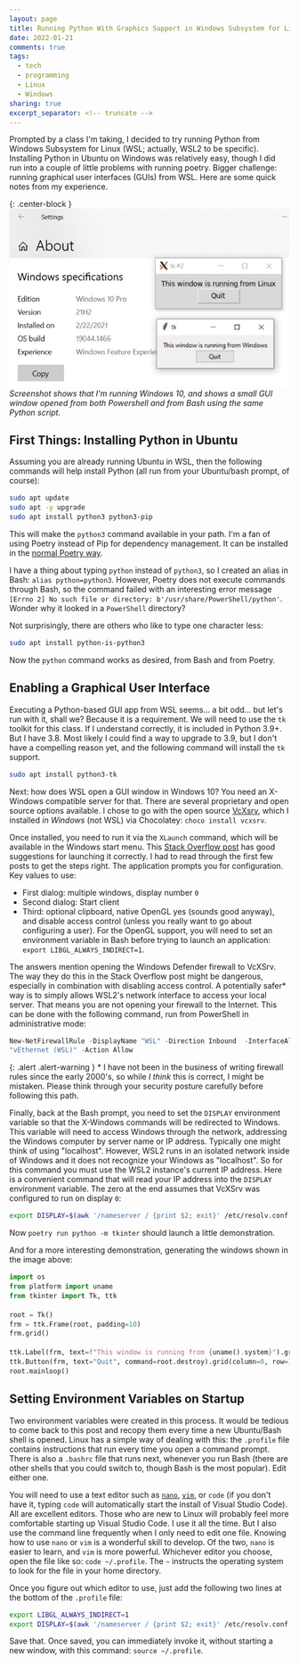 ```yaml
---
layout: page
title: Running Python With Graphics Support in Windows Subsystem for Linux (WSL)
date: 2022-01-21
comments: true
tags:
  - tech
  - programming
  - Linux
  - Windows
sharing: true
excerpt_separator: <!-- truncate -->
---
```


Prompted by a class I'm taking, I decided to try running Python from Windows
Subsystem for Linux (WSL; actually, WSL2 to be specific). Installing Python in
Ubuntu on Windows was relatively easy, though I did run into a couple of little
problems with running poetry. Bigger challenge: running graphical user
interfaces (GUIs) from WSL. Here are some quick notes from my experience.

{: .center-block }
![Screenshot showing a small program displaying the operating system name](/images/python-xwindows-gui.jpg)
_Screenshot shows that I'm running Windows 10, and shows a small GUI window opened
from both Powershell and from Bash using the same Python script._

<!-- truncate -->

## First Things: Installing Python in Ubuntu

Assuming you are already running Ubuntu in WSL, then the following commands will
help install Python (all run from your Ubuntu/bash prompt, of course):

```bash
sudo apt update
sudo apt -y upgrade
sudo apt install python3 python3-pip
```

This will make the `python3` command available in your path. I'm a fan of using
Poetry instead of Pip for dependency management. It can be installed in the
[normal Poetry way](https://python-poetry.org/docs/).

I have a thing about typing `python` instead of `python3`, so I created an alias
in Bash: `alias python=python3`. However, Poetry does not execute commands
through Bash, so the command failed with an interesting error message `[Errno 2]
No such file or directory: b'/usr/share/PowerShell/python'`. Wonder why it
looked in a `PowerShell` directory?

Not surprisingly, there are others who like to type one character less:

```bash
sudo apt install python-is-python3
```

Now the `python` command works as desired, from Bash and from Poetry.

## Enabling a Graphical User Interface

Executing a Python-based GUI app from WSL seems... a bit odd... but let's run
with it, shall we? Because it is a requirement. We will need to use the `tk`
toolkit for this class. If I understand correctly, it is included in Python
3.9+. But I have 3.8. Most likely I could find a way to upgrade to 3.9, but I
don't have a compelling reason yet, and the following command will install the
`tk` support.

```bash
sudo apt install python3-tk
```

Next: how does WSL open a GUI window in Windows 10? You need an X-Windows
compatible server for that. There are several proprietary and open source
options available. I chose to go with the open source
[VcXsrv](https://sourceforge.net/projects/vcxsrv/), which I installed _in
Windows_ (not WSL) via Chocolatey: `choco install vcxsrv`.

Once installed, you need to run it via the `XLaunch` command, which will be
available in the Windows start menu. This [Stack Overflow
post](https://stackoverflow.com/questions/61110603/how-to-set-up-working-x11-forwarding-on-wsl2)
has good suggestions for launching it correctly. I had to read through the first
few posts to get the steps right. The application prompts you for configuration.
Key values to use:

* First dialog: multiple windows, display number `0`
* Second dialog: Start client
* Third: optional clipboard, native OpenGL yes (sounds good anyway), and disable
  access control (unless you really want to go about configuring a user). For
  the OpenGL support, you will need to set an environment variable in Bash
  before trying to launch an application: `export LIBGL_ALWAYS_INDIRECT=1`.

The answers mention opening the Windows Defender firewall to VcXSrv. The way
they do this in the Stack Overflow post might be dangerous, especially in
combination with disabling access control. A potentially safer* way is to simply
allows WSL2's network interface to access your local server. That means you are
not opening your firewall to the Internet. This can be done with the following
command, run from PowerShell in administrative mode:

```powershell
New-NetFirewallRule -DisplayName "WSL" -Direction Inbound  -InterfaceAlias
"vEthernet (WSL)" -Action Allow
```
{: .alert .alert-warning }
\* I have not been in the business of writing firewall rules since the early
2000's, so while _I think_ this is correct, I might be mistaken. Please think
through your security posture carefully before following this path.

Finally, back at the Bash prompt, you need to set the `DISPLAY` environment
variable so that the X-Windows commands will be redirected to Windows. This
variable will need to access Windows through the network, addressing the Windows
computer by server name or IP address. Typically one might think of using
"localhost". However, WSL2 runs in an isolated network inside of Windows and it
does not recognize your Windows as "localhost". So for this command you must use
the WSL2 instance's current IP address. Here is a convenient command that will
read your IP address into the `DISPLAY` environment variable. The zero at the
end assumes that VcXSrv was configured to run on display `0`:

```bash
export DISPLAY=$(awk '/nameserver / {print $2; exit}' /etc/resolv.conf 2>/dev/null):0
```

Now `poetry run python -m tkinter` should launch a little demonstration.

And for a more interesting demonstration, generating the windows shown in the
image above:

```python
import os
from platform import uname
from tkinter import Tk, ttk

root = Tk()
frm = ttk.Frame(root, padding=10)
frm.grid()

ttk.Label(frm, text=f"This window is running from {uname().system}").grid(column=0, row=0)
ttk.Button(frm, text="Quit", command=root.destroy).grid(column=0, row=1)
root.mainloop()
```

## Setting Environment Variables on Startup

Two environment variables were created in this process. It would be tedious to come back to
this post and recopy them every time a new Ubuntu/Bash shell is opened. Linux has a simple
way of dealing with this: the `.profile` file contains instructions that run every time
you open a command prompt. There is also a `.bashrc` file that runs next, whenever you run
Bash (there are other shells that you could switch to, though Bash is the most popular).
Edit either one.

You will need to use a text editor such as
[`nano`](https://www.howtogeek.com/howto/42980/the-beginners-guide-to-nano-the-linux-command-line-text-editor/),
[`vim`](https://www.computerhope.com/unix/vim.htm), or `code`
(if you don't have it, typing `code` will automatically start the install of Visual Studio
Code). All are excellent editors. Those who are new to Linux will probably feel more comfortable
starting up Visual Studio Code. I use it all the time. But I also use the command line frequently
when I only need to edit one file. Knowing how to use `nano` or `vim` is a wonderful skill
to develop. Of the two, `nano` is easier to learn, and `vim` is more powerful. Whichever
editor you choose, open the file like so: `code ~/.profile`. The `~` instructs the operating
system to look for the file in your home directory.

Once you figure out which editor to use, just add the following two lines at the bottom of
the `.profile` file:

```bash
export LIBGL_ALWAYS_INDIRECT=1
export DISPLAY=$(awk '/nameserver / {print $2; exit}' /etc/resolv.conf 2>/dev/null):0
```

Save that. Once saved, you can immediately invoke it, without starting a new window,
with this command: `source ~/.profile`.
